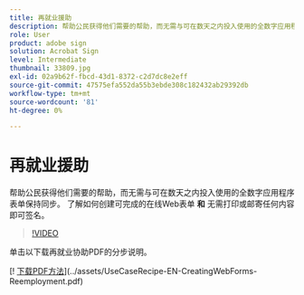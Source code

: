 ```yaml
---
title: 再就业援助
description: 帮助公民获得他们需要的帮助，而无需与可在数天之内投入使用的全数字应用程序表单保持同步
role: User
product: adobe sign
solution: Acrobat Sign
level: Intermediate
thumbnail: 33809.jpg
exl-id: 02a9b62f-fbcd-43d1-8372-c2d7dc8e2eff
source-git-commit: 47575efa552da55b3ebde308c182432ab29392db
workflow-type: tm+mt
source-wordcount: '81'
ht-degree: 0%

---
```


# 再就业援助

帮助公民获得他们需要的帮助，而无需与可在数天之内投入使用的全数字应用程序表单保持同步。 了解如何创建可完成的在线Web表单 **和** 无需打印或邮寄任何内容即可签名。

>[!VIDEO](https://video.tv.adobe.com/v/33809?hidetitle=true)

单击以下载再就业协助PDF的分步说明。

[! [下载PDF方法](../assets/acrobat_PDF_96.png)](../assets/UseCaseRecipe-EN-CreatingWebForms-Reemployment.pdf)
